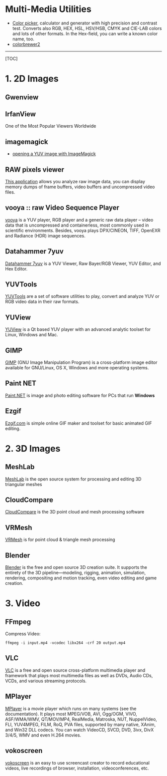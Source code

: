 # Multi-Media Utilities

* [Color picker](http://colorizer.org/), calculator and generator with high precision and contrast test. Converts also RGB, HEX, HSL, HSV/HSB, CMYK and CIE-LAB colors and lots of other formats. In the Hex-field, you can write a known color name, too.
* [colorbrewer2](http://colorbrewer2.org)

-----

[TOC]

# 1. 2D Images

## Gwenview

## IrfanView
One of the Most Popular Viewers Worldwide

## imagemagick
* [opening a YUV image with ImageMagick](https://www.imagemagick.org/discourse-server/viewtopic.php?t=12037)

## RAW pixels viewer
[This application](http://rawpixels.net/) allows you analyze raw image data, you can display memory dumps of frame buffers, video buffers and uncompressed video files.

## vooya :: raw Video Sequence Player
[vooya](http://www.offminor.de/) is a YUV player, RGB player and a generic raw data player – video data that is uncompressed and containerless, most commonly used in scientific environments. Besides, vooya plays DPX/CINEON, TIFF, OpenEXR and Radiance (HDR) image sequences.

## Datahammer 7yuv
[Datahammer 7yuv](http://datahammer.de/) is a YUV Viewer, Raw Bayer/RGB Viewer, YUV Editor, and Hex Editor.

## YUVTools
[YUVTools](http://www.sunrayimage.com/) are a set of software utilities to play, convert and analyze YUV or RGB video data in their raw formats.

## YUView
[YUView](http://ient.github.io/YUView/) is a Qt based YUV player with an advanced analytic toolset for Linux, Windows and Mac.

## GIMP
[GIMP](https://www.gimp.org/) (GNU Image Manipulation Program) is a cross-platform image editor available for GNU/Linux, OS X, Windows and more operating systems.

## Paint NET
[Paint.NET](https://www.getpaint.net/index.html) is image and photo editing software for PCs that run **Windows**

## Ezgif
[Ezgif.com](https://ezgif.com/) is simple online GIF maker and toolset for basic animated GIF editing.

# 2. 3D Images

## MeshLab

[MeshLab](http://www.meshlab.net/) is the open source system for processing and editing 3D triangular meshes

## CloudCompare

[CloudCompare](http://www.cloudcompare.org/) is the 3D point cloud and mesh processing software

## VRMesh

[VRMesh](http://vrmesh.com/) is for point cloud & triangle mesh processing

## Blender
[Blender](https://www.blender.org/) is the free and open source 3D creation suite. It supports the entirety of the 3D pipeline—modeling, rigging, animation, simulation, rendering, compositing and motion tracking, even video editing and game creation.


# 3. Video

## FFmpeg

Compress Video:
```
ffmpeg -i input.mp4 -vcodec libx264 -crf 20 output.mp4
```

## VLC
[VLC](https://www.videolan.org/) is a free and open source cross-platform multimedia player and framework that plays most multimedia files as well as DVDs, Audio CDs, VCDs, and various streaming protocols.

## MPlayer
[MPlayer](http://www1.mplayerhq.hu) is a movie player which runs on many systems (see the documentation). It plays most MPEG/VOB, AVI, Ogg/OGM, VIVO, ASF/WMA/WMV, QT/MOV/MP4, RealMedia, Matroska, NUT, NuppelVideo, FLI, YUV4MPEG, FILM, RoQ, PVA files, supported by many native, XAnim, and Win32 DLL codecs. You can watch VideoCD, SVCD, DVD, 3ivx, DivX 3/4/5, WMV and even H.264 movies.

## vokoscreen
[vokoscreen](https://github.com/vkohaupt/vokoscreen) is an easy to use screencast creator to record educational videos, live recordings of browser, installation, videoconferences, etc.
